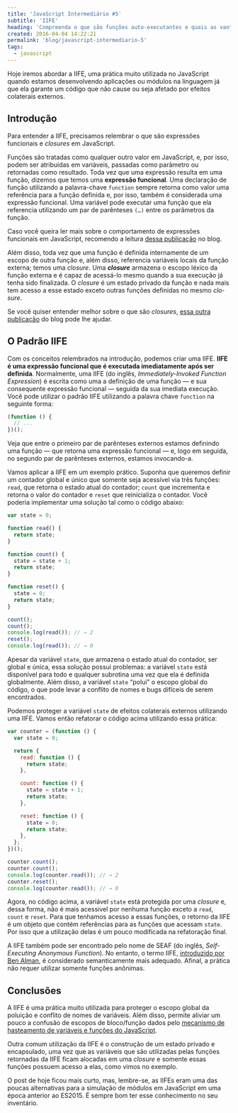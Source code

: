 ```yaml
---
title: 'JavaScript Intermediário #5'
subtitle: 'IIFE'
heading: 'Compreenda o que são funções auto-executantes e quais as vantagens de utilizá-las em seu código'
created: 2016-04-04 14:22:21
permalink: 'blog/javascript-intermediario-5'
tags:
  - javascript
---
```


Hoje iremos abordar a IIFE, uma prática muito utilizada no JavaScript quando
estamos desenvolvendo aplicações ou módulos na linguagem já que ela garante um
código que não cause ou seja afetado por efeitos colaterais externos.

## Introdução

Para entender a IIFE, precisamos relembrar o que são expressões funcionais e <i
lang="en">closures</i> em JavaScript.

Funções são tratadas como qualquer outro valor em JavaScript, e, por isso, podem
ser atribuídas em variáveis, passadas como parâmetro ou retornadas como
resultado. Toda vez que uma expressão resulta em uma função, dizemos que temos
uma **expressão funcional**. Uma declaração de função utilizando a palavra-chave
`function` sempre retorna como valor uma referência para a função definida e,
por isso, também é considerada uma expressão funcional. Uma variável pode
executar uma função que ela referencia utilizando um par de parênteses `(…)`
entre os parâmetros da função.

<aside> <p> Caso você queira ler mais sobre o comportamento de expressões
funcionais em JavaScript, recomendo a leitura <a
href="https://maxroecker.github.io/blog/javascript-basico-6/">dessa
publicação</a> no blog. </p> </aside>

Além disso, toda vez que uma função é definida internamente de um escopo de
outra função e, além disso, referencia variáveis locais da função externa; temos
uma <i lang="en">closure</i>. Uma <strong><i lang="en">closure</i></strong>
armazena o escopo léxico da função externa e é capaz de acessá-lo mesmo quando a
sua execução já tenha sido finalizada. O <i lang="en">closure</i> é um estado
privado da função e nada mais tem acesso a esse estado exceto outras funções
definidas no mesmo <i lang="en">closure</i>.

<aside> <p> Se você quiser entender melhor sobre o que são <i
lang="en">closures</i>, <a
href="https://maxroecker.github.io/blog/javascript-intermediario-2/">essa outra
publicação</a> do blog pode lhe ajudar. </p> </aside>

## O Padrão IIFE

Com os conceitos relembrados na introdução, podemos criar uma IIFE. **IIFE é uma
expressão funcional que é executada imediatamente após ser definida**.
Normalmente, uma IIFE (do inglês, <i lang="en">Immediately-Invoked Function
Expression</i>) é escrita como uma a definição de uma função — e sua consequente
expressão funcional — seguida da sua imediata execução. Você pode utilizar o
padrão IIFE utilizando a palavra chave `function` na seguinte forma:

```js
(function () {
  // ...
})();
```

Veja que entre o primeiro par de parênteses externos estamos definindo uma
função — que retorna uma expressão funcional — e, logo em seguida, no segundo
par de parênteses externos, estamos invocando-a.

Vamos aplicar a IIFE em um exemplo prático. Suponha que queremos definir um
contador global e único que somente seja acessível via três funções: `read`, que
retorna o estado atual do contador; `count` que incrementa e retorna o valor do
contador e `reset` que reinicializa o contador. Você poderia implementar uma
solução tal como o código abaixo:

```js
var state = 0;

function read() {
  return state;
}

function count() {
  state = state + 1;
  return state;
}

function reset() {
  state = 0;
  return state;
}

count();
count();
console.log(read()); // → 2
reset();
console.log(read()); // → 0
```

Apesar da variável `state`, que armazena o estado atual do contador, ser global
e única, essa solução possui problemas: a variável `state` está disponível para
todo e qualquer subrotina uma vez que ela é definida globalmente. Além disso, a
variável `state` “polui” o escopo global do código, o que pode levar a conflito
de nomes e bugs difíceis de serem encontrados.

Podemos proteger a variável `state` de efeitos colaterais externos utilizando
uma IIFE. Vamos então refatorar o código acima utilizando essa prática:

```js
var counter = (function () {
  var state = 0;

  return {
    read: function () {
      return state;
    },

    count: function () {
      state = state + 1;
      return state;
    },

    reset: function () {
      state = 0;
      return state;
    },
  };
})();

counter.count();
counter.count();
console.log(counter.read()); // → 2
counter.reset();
console.log(counter.read()); // → 0
```

Agora, no código acima, a variável `state` está protegida por uma <i
lang="en">closure</i> e, dessa forma, não é mais acessível por nenhuma função
exceto a `read`, `count` e `reset`. Para que tenhamos acesso a essas funções, o
retorno da IIFE é um objeto que contém referências para as funções que acessam
`state`. Por isso que a utilização delas é um pouco modificada na refatoração
final.

<aside> <p> A IIFE também pode ser encontrado pelo nome de SEAF (do inglês, <i
lang="en">Self-Executing Anonymous Function</i>). No entanto, o termo IIFE, <a
href="http://benalman.com/news/2010/11/immediately-invoked-function-expression/#iife">introduzido
por Ben Alman</a>, é considerado semanticamente mais adequado. Afinal, a prática
não requer utilizar somente funções anônimas. </p> </aside>

## Conclusões

A IIFE é uma prática muito utilizada para proteger o escopo global da poluição e
conflito de nomes de variáveis. Além disso, permite aliviar um pouco a confusão
de escopos de bloco/função dados pelo
[mecanismo de hasteamento de variáveis e funções do JavaScript](http://maxroecker.github.io/blog/javascript-intermediario-4/).

Outra comum utilização da IIFE é o construção de um estado privado e
encapsulado, uma vez que as variáveis que são utilizadas pelas funções
retornadas da IIFE ficam alocadas em uma <i lang="en">closure</i> e somente
essas funções possuem acesso a elas, como vimos no exemplo.

O post de hoje ficou mais curto, mas, lembre-se, as IIFEs eram uma das poucas
alternativas para a simulação de módulos em JavaScript em uma época anterior ao
ES2015. É sempre bom ter esse conhecimento no seu inventário.
